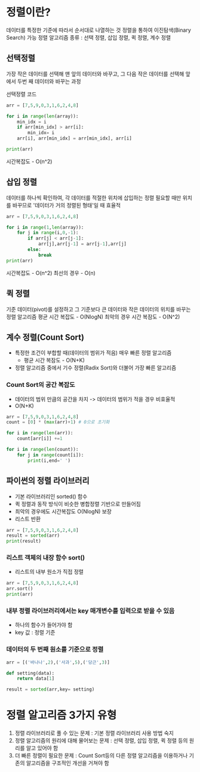 # 정렬이란?

데이터를 특정한 기준에 따라서 순서대로 나열하는 것
정렬을 통하여 이진탐색(Binary Search) 가능
정렬 알고리즘 종류 : 선택 정렬, 삽입 정렬, 퀵 정렬, 계수 정렬


## 선택정렬
가장 작은 데이터를 선택해 맨 앞의 데이터와 바꾸고, 그 다음 작은 데이터를 선택해 앞에서 두번 째 데이터와 바꾸는 과정

선택정렬 코드
``` python
arr = [7,5,9,0,3,1,6,2,4,8]

for i in range(len(array)):
    min_idx = i
    if arr[min_idx] > arr[i]:
        min_idx= i
    arr[i], arr[min_idx] = arr[min_idx], arr[i]

print(arr)
```

시간복잡도 - O(n^2)

## 삽입 정렬
데이터를 하나씩 확인하여, 각 데이터를 적절한 위치에 삽입하는 정렬
필요할 때만 위치를 바꾸므로 '데이터가 거의 정렬된 형태'일 때 효율적

``` python
arr = [7,5,9,0,3,1,6,2,4,8]

for i in range(1,len(array)):
    for j in range(i,0,-1):
        if arr[j] < arr[j-1]:
            arr[j],arr[j-1] = arr[j-1],arr[j]
        else:
            break
print(arr)
```
시간복잡도 - O(n^2)
최선의 경우 - O(n)

## 퀵 정렬
기준 데이터(pivot)를 설정하고 그 기준보다 큰 데이터와 작은 데이터의 위치를 바꾸는 정렬 알고리즘
평균 시간 복잡도 - O(NlogN)
최악의 경우 시간 복잠도 - O(N^2)


## 계수 정렬(Count Sort)
- 특정한 조건이 부합할 때(데이터의 범위가 적음) 매우 빠른 정렬 알고리즘
  - 평균 시간 복잠도 - O(N+K)
- 정렬 알고리즘 중에서 기수 정렬(Radix Sort)와 더불어 가장 빠른 알고리즘

### Count Sort의 공간 복잡도
- 데이터의 범위 만큼의 공간을 차지 -> 데이터의 범위가 적을 경우 비효율적
- O(N+K)

``` python
arr = [7,5,9,0,3,1,6,2,4,8]
count = [0] * (max(arr)+1) # 0으로 초기화

for i in range(len(arr)):
    count[arr[i]] +=1

for i in range(len(count)):
    for j in range(count[i]):
        print(i,end=' ')

```

## 파이썬의 정렬 라이브러리
- 기본 라이브러리인 sorted() 함수
- 퀵 정렬과 동작 방식이 비슷한 병합정렬 기반으로 만들어짐
- 최악의 경우에도 시간복잡도 O(NlogN) 보장
- 리스트 반환

``` python
arr = [7,5,9,0,3,1,6,2,4,8]
result = sorted(arr)
print(result)

```

### 리스트 객체의 내장 함수 sort()
- 리스트의 내부 원소가 직접 정렬

``` python
arr = [7,5,9,0,3,1,6,2,4,8]
arr.sort()
print(arr)
```
### 내부 정렬 라이브러리에서는 key 매개변수를 입력으로 받을 수 있음
- 하나의 함수가 들어가야 함 
- key 값 : 정렬 기준


### 데이터의 두 번째 원소를 기준으로 정렬

``` python
arr = [('바나나',2),('사과',5),('당근',3)]

def setting(data):
    return data[1]

result = sorted(arr,key= setting)

```

# 정렬 알고리즘 3가지 유형
1. 정렬 라이브러리로 풀 수 있는 문제 : 기본 정렬 라이브러리 사용 방법 숙지
2. 정렬 알고리즘의 원리에 대해 물어보는 문제 : 선택 정렬, 삽입 정렬, 퀵 정렬 등의 원리를 알고 있어야 함
3. 더 빠른 정렬이 필요한 문제 : Count Sort등의 다른 정렬 알고리즘을 이용하거나 기존의 알고리즘을 구조적인 개선을 거쳐야 함
